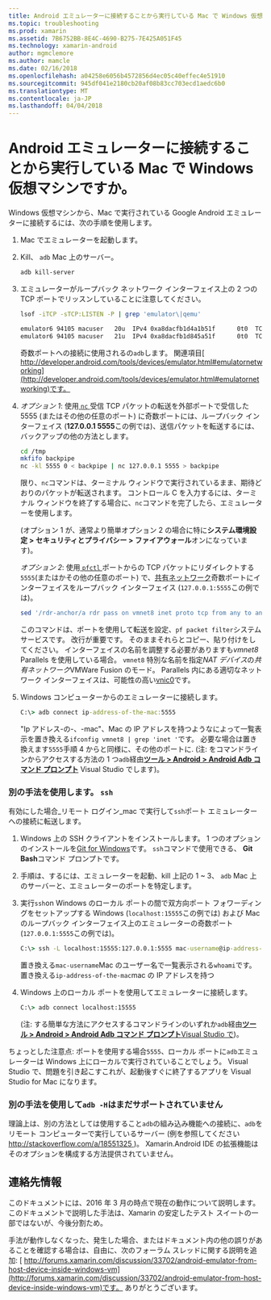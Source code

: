 ```yaml
---
title: Android エミュレーターに接続することから実行している Mac で Windows 仮想マシンですか。
ms.topic: troubleshooting
ms.prod: xamarin
ms.assetid: 7B6752BB-8E4C-4690-B275-7E425A051F45
ms.technology: xamarin-android
author: mgmclemore
ms.author: mamcle
ms.date: 02/16/2018
ms.openlocfilehash: a04258e6056b4572856d4ec05c40effec4e51910
ms.sourcegitcommit: 945df041e2180cb20af08b83cc703ecd1aedc6b0
ms.translationtype: MT
ms.contentlocale: ja-JP
ms.lasthandoff: 04/04/2018
---
```

# <a name="is-it-possible-to-connect-to-android-emulators-running-on-a-mac-from-a-windows-vm"></a>Android エミュレーターに接続することから実行している Mac で Windows 仮想マシンですか。

Windows 仮想マシンから、Mac で実行されている Google Android エミュレーターに接続するには、次の手順を使用します。

1.  Mac でエミュレーターを起動します。

2.  Kill、 `adb` Mac 上のサーバー。

    ```bash
    adb kill-server
    ```

3.  エミュレーターがループバック ネットワーク インターフェイス上の 2 つの TCP ポートでリッスンしていることに注意してください。

    ```bash
    lsof -iTCP -sTCP:LISTEN -P | grep 'emulator\|qemu'

    emulator6 94105 macuser   20u  IPv4 0xa8dacfb1d4a1b51f      0t0  TCP localhost:5555 (LISTEN)
    emulator6 94105 macuser   21u  IPv4 0xa8dacfb1d845a51f      0t0  TCP localhost:5554 (LISTEN)
    ```

    奇数ポートへの接続に使用されるの`adb`します。 関連項目[ http://developer.android.com/tools/devices/emulator.html#emulatornetworking](http://developer.android.com/tools/devices/emulator.html#emulatornetworking)です。

4.  _オプション 1_: 使用[ `nc` ](https://developer.apple.com/library/mac/documentation/Darwin/Reference/ManPages/man1/nc.1.html)受信 TCP パケットの転送を外部ポートで受信した 5555 (またはその他の任意のポート) に奇数ポートには、ループバック インターフェイス (**127.0.0.1 5555**この例では)、送信パケットを転送するには、バックアップの他の方法とします。

    ```bash
    cd /tmp
    mkfifo backpipe
    nc -kl 5555 0 < backpipe | nc 127.0.0.1 5555 > backpipe
    ```

    限り、`nc`コマンドは、ターミナル ウィンドウで実行されているまま、期待どおりのパケットが転送されます。 コントロール C を入力するには、ターミナル ウィンドウを終了する場合に、`nc`コマンドを完了したら、エミュレーターを使用します。

    (オプション 1 が、通常より簡単オプション 2 の場合に特に**システム環境設定 > セキュリティとプライバシー > ファイアウォール**オンになっています)。 

    _オプション 2_: 使用[ `pfctl` ](https://developer.apple.com/library/mac/documentation/Darwin/Reference/ManPages/man8/pfctl.8.html)ポートからの TCP パケットにリダイレクトする`5555`(またはかその他の任意のポート) で、[共有ネットワーク](http://kb.parallels.com/en/4948)奇数ポートにインターフェイスをループバック インターフェイス (`127.0.0.1:5555`この例では)。

    ```bash
    sed '/rdr-anchor/a rdr pass on vmnet8 inet proto tcp from any to any port 5555 -> 127.0.0.1 port 5555' /etc/pf.conf | sudo pfctl -ef -
    ```

    このコマンドは、ポートを使用して転送を設定、`pf packet filter`システム サービスです。 改行が重要です。 そのままそれらとコピー、貼り付けをしてください。 インターフェイスの名前を調整する必要がありますも*vmnet8* Parallels を使用している場合。 `vmnet8` 特別な名前を指定*NAT デバイス*の*共有ネットワーク*VMWare Fusion のモード。 Parallels 内にある適切なネットワーク インターフェイスは、可能性の高い[vnic0](http://download.parallels.com/doc/psbm/en/Parallels_Server_Bare_Metal_Users_Guide/29258.htm)です。

5.  Windows コンピューターからのエミュレーターに接続します。

    ```cmd
    C:\> adb connect ip-address-of-the-mac:5555
    ```

    "Ip アドレス-の-、-mac"、Mac の IP アドレスを持つようなによって一覧表示を置き換える`ifconfig vmnet8 | grep 'inet '`です。 必要な場合は置き換えます`5555`手順 4 からと同様に、その他のポートに\. (注: をコマンドラインからアクセスする方法の 1 つ`adb`経由[**ツール > Android > Android Adb コマンド プロンプト**](~/cross-platform/troubleshooting/questions/version-logs.md#adb-logcat) Visual Studio でします)。

### <a name="alternate-technique-using-ssh"></a>別の手法を使用します。 `ssh`

有効にした場合_リモート ログイン_mac で実行して`ssh`ポート エミュレーターへの接続に転送します。

1.  Windows 上の SSH クライアントをインストールします。 1 つのオプションのインストールを[Git for Windows](https://git-for-windows.github.io/)です。 `ssh`コマンドで使用できる、 **Git Bash**コマンド プロンプトです。

2.  手順は、するには、エミュレーターを起動、kill 上記の 1 ~ 3、 `adb` Mac 上のサーバーと、エミュレーターのポートを特定します。

3.  実行`ssh`on Windows のローカル ポートの間で双方向ポート フォワーディングをセットアップする Windows (`localhost:15555`この例では) および Mac のループバック インターフェイス上のエミュレーターの奇数ポート (`127.0.0.1:5555`この例では)。

    ```cmd 
    C:\> ssh -L localhost:15555:127.0.0.1:5555 mac-username@ip-address-of-the-mac
    ```

    置き換える`mac-username`Mac のユーザー名で一覧表示される`whoami`です。 置き換える`ip-address-of-the-mac`mac の IP アドレスを持つ

4.  Windows 上のローカル ポートを使用してエミュレーターに接続します。

    ```cmd
    C:\> adb connect localhost:15555
    ```

    (注: する簡単な方法にアクセスするコマンドラインのいずれか`adb`経由[**ツール > Android > Android Adb コマンド プロンプト**Visual Studio で](~/cross-platform/troubleshooting/questions/version-logs.md#adb-logcat))。

ちょっとした注意点: ポートを使用する場合`5555`、ローカル ポートに`adb`エミュレーターは Windows 上にローカルで実行されていることでしょう。 Visual Studio で、問題を引き起こすこれが、起動後すぐに終了するアプリを Visual Studio for Mac になります。

### <a name="alternate-technique-using-adb--h-is-not-yet-supported"></a>別の手法を使用して`adb -H`はまだサポートされていません

理論上は、別の方法としては使用すること`adb`の組み込み機能への接続に、`adb`をリモート コンピューターで実行しているサーバー (例を参照してください[ http://stackoverflow.com/a/18551325 ](http://stackoverflow.com/a/18551325))。
Xamarin.Android IDE の拡張機能はそのオプションを構成する方法提供されていません。

## <a name="contact-information"></a>連絡先情報

このドキュメントには、2016 年 3 月の時点で現在の動作について説明します。 このドキュメントで説明した手法は、Xamarin の安定したテスト スイートの一部ではないが、今後分割ため。

手法が動作しなくなった、発生した場合、またはドキュメント内の他の誤りがあることを確認する場合は、自由に、次のフォーラム スレッドに関する説明を追加: [ http://forums.xamarin.com/discussion/33702/android-emulator-from-host-device-inside-windows-vm](http://forums.xamarin.com/discussion/33702/android-emulator-from-host-device-inside-windows-vm)です。
ありがとうございます。

